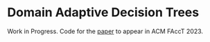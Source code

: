 # Domain Adaptive Decision Trees

Work in Progress. Code for the [paper](https://arxiv.org/abs/2302.13846) to appear in ACM FAccT 2023.
